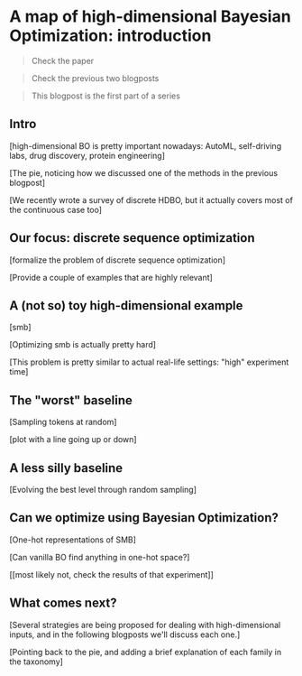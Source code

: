 # A map of high-dimensional Bayesian Optimization: introduction

> Check the paper

> Check the previous two blogposts

> This blogpost is the first part of a series

## Intro

[high-dimensional BO is pretty important nowadays: AutoML, self-driving labs, drug discovery, protein engineering]

[The pie, noticing how we discussed one of the methods in the previous blogpost]

[We recently wrote a survey of discrete HDBO, but it actually covers most of the continuous case too]

## Our focus: discrete sequence optimization

[formalize the problem of discrete sequence optimization]

[Provide a couple of examples that are highly relevant]

## A (not so) toy high-dimensional example

[smb]

[Optimizing smb is actually pretty hard]

[This problem is pretty similar to actual real-life settings: "high" experiment time]

## The "worst" baseline

[Sampling tokens at random]

[plot with a line going up or down]

## A less silly baseline

[Evolving the best level through random sampling]

## Can we optimize using Bayesian Optimization?

[One-hot representations of SMB]

[Can vanilla BO find anything in one-hot space?]

[[most likely not, check the results of that experiment]]

## What comes next?

[Several strategies are being proposed for dealing with high-dimensional inputs, and in the following blogposts we'll discuss each one.]

[Pointing back to the pie, and adding a brief explanation of each family in the taxonomy]
